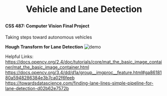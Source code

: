 <h1>
<p align="center">
Vehicle and Lane Detection
<br>
<font size="5"></font>
</h1>

#### CSS 487: Computer Vision Final Project

Taking steps toward autonomous vehicles

**Hough Transform for Lane Detection**
![demo](outputs/detected_lanes_py.gif "demo")

Helpful Links:  
https://docs.opencv.org/2.4/doc/tutorials/core/mat_the_basic_image_container/mat_the_basic_image_container.html  
https://docs.opencv.org/3.4/dd/d1a/group__imgproc__feature.html#ga8618180a5948286384e3b7ca02f6feeb  
https://towardsdatascience.com/finding-lane-lines-simple-pipeline-for-lane-detection-d02b62e7572b
